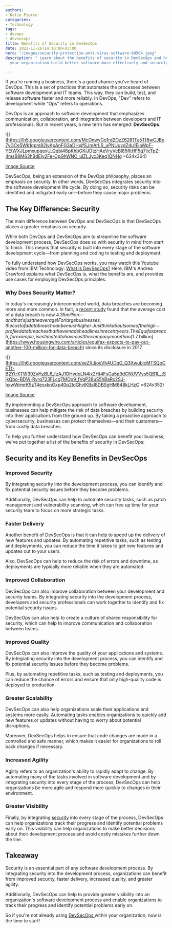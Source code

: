 ```yaml
---
authors:
- Katie Pierce
categories:
- Technology
tags:
- devops
- devsecops
title: Benefits of Security in DevSecOps
date: 2022-11-26T14:10:00+03:00
hero: "/images/security-protection-anti-virus-software-60504.jpeg"
description: " Learn about the benefits of security in DevSecOps and how it can help
  your organization build better software more effectively and securely."

---
```

If you're running a business, there's a good chance you've heard of DevOps. This is a set of practices that automates the processes between software development and IT teams. This way, they can build, test, and release software faster and more reliably. In DevOps, "Dev" refers to development while "Ops" refers to operations.

DevOps is an approach to software development that emphasizes communication, collaboration, and integration between developers and IT professionals. But in recent years, a new term has emerged: **DevSecOps**.

![](https://lh5.googleusercontent.com/McOnwyGo1rd2OzZ6281Tu5Tf8wCJBo7yGCe5Wk1gpm82jvKpAnFG3aDHxjfSJmArLS_uPNUuydZdu1EjaWpF-YEtWXJLpmxupqexU_Qqbi46pKhbGKiJDtzHAeVryVcBl85fItHF5q7licTpZ-4msB8M63hBdEly2Fe-OpGhWNO_uIZLJyc3Keq1QNHg =624x364)

[Image Source](https://media.kasperskycontenthub.com/wp-content/uploads/sites/103/2021/07/14123107/devsecops2.png)

DevSecOps, being an extension of the DevOps philosophy, places an emphasis on security. In other words, DevSecOps integrates security into the software development life cycle. By doing so, security risks can be identified and mitigated early on—before they cause major problems.

## **The Key Difference: Security**

The main difference between DevOps and DevSecOps is that DevSecOps places a greater emphasis on security.

While both DevOps and DevSecOps aim to streamline the software development process, DevSecOps does so with security in mind from start to finish. This means that security is built into every stage of the software development cycle—from planning and coding to testing and deployment.

To fully understand how DevSecOps works, you may watch this Youtube video from IBM Technology: [What is DevSecOps?](https://www.youtube.com/watch?v=J73MELGF6u0&ab_channel=IBMTechnology) Here, IBM's Andrea Crawford explains what DevSecOps is, what the benefits are, and provides use cases for employing DevSecOps principles.

### Why Does Security Matter?

In today's increasingly interconnected world, data breaches are becoming more and more common. In fact, a [recent study](https://www.ibm.com/reports/data-breach) found that the average cost of a data breach is now $4.35 million—and that's just the average! For large businesses, the cost of a data breach can be much higher. Just think about some of the high-profile data breaches that have made headlines in recent years. The Equifax breach, for example, is estimated to have cost the company more than [$1.7 billion](https://www.housingwire.com/articles/equifax-expects-to-pay-out-another-100-million-for-data-breach) since its disclosure in 2017.

![](https://lh6.googleusercontent.com/xeZXJjoxVh4UDqG_Q3XwubicMTSQoCETf-B2YtrXTW39ZyHzBL6_fzAJ1OHvdoLN4ix2Ht4FsGa5p9dCNUVVys5QB1L_tSjkQbo-BDW-Rvrq723FLcg7MOp9_fVqP28uS5hBaRc2SJ-hxwWrmrK5zT4evxknOxp40p2IdGhvlKBaI8DBSgHM848kLHzC =624x352)

[Image Source](https://www.gannett-cdn.com/-mm-/0f85d771f147779145e2684ebfe0b1a34b94bc38/c=0-284-4365-2750/local/-/media/2017/09/15/USATODAY/USATODAY/636410796461382080-EQUIFAX-NYSE.JPG?width=660&height=373&fit=crop&format=pjpg&auto=webp)

By implementing a DevSecOps approach to software development, businesses can help mitigate the risk of data breaches by building security into their applications from the ground up. By taking a proactive approach to cybersecurity, businesses can protect themselves—and their customers—from costly data breaches.

To help you further understand how DevSecOps can benefit your business, we've put together a list of the benefits of security in DevSecOps:

## **Security and its Key Benefits in DevSecOps**

### Improved Security

By integrating security into the development process, you can identify and fix potential security issues before they become problems.

Additionally, DevSecOps can help to automate security tasks, such as patch management and vulnerability scanning, which can free up time for your security team to focus on more strategic tasks.

### Faster Delivery

Another benefit of DevSecOps is that it can help to speed up the delivery of new features and updates. By automating repetitive tasks, such as testing and deployments, you can reduce the time it takes to get new features and updates out to your users.

Also, DevSecOps can help to reduce the risk of errors and downtime, as deployments are typically more reliable when they are automated.

### Improved Collaboration

DevSecOps can also improve collaboration between your development and security teams. By integrating security into the development process, developers and security professionals can work together to identify and fix potential security issues.

DevSecOps can also help to create a culture of shared responsibility for security, which can help to improve communication and collaboration between teams.

### Improved Quality

DevSecOps can also improve the quality of your applications and systems. By integrating security into the development process, you can identify and fix potential security issues before they become problems.   
  
Plus, by automating repetitive tasks, such as testing and deployments, you can reduce the chance of errors and ensure that only high-quality code is deployed to production.

### Greater Scalability

DevSecOps can also help organizations scale their applications and systems more easily. Automating tasks enables organizations to quickly add new features or updates without having to worry about potential disruptions.

Moreover, DevSecOps helps to ensure that code changes are made in a controlled and safe manner, which makes it easier for organizations to roll back changes if necessary.

### Increased Agility

Agility refers to an organization's ability to rapidly adapt to change. By automating many of the tasks involved in software development and by integrating security into every stage of the process, DevSecOps can help organizations be more agile and respond more quickly to changes in their environment.

### Greater Visibility

Finally, by integrating [security](https://www.vanta.com/resources/security-reviews-for-startups-how-to-navigate-questionnaires-third-party-audits) into every stage of the process, DevSecOps can help organizations track their progress and identify potential problems early on. This visibility can help organizations to make better decisions about their development process and avoid costly mistakes further down the line.

## **Takeaway**

Security is an essential part of any software development process. By integrating security into the development process, organizations can benefit from improved security, faster delivery, increased quality, and greater agility.

Additionally, DevSecOps can help to provide greater visibility into an organization's software development process and enable organizations to track their progress and identify potential problems early on.

So if you're not already using [DevSecOps ](https://nightfall.ai/what-is-devsecops-and-how-to-implement-it)within your organization, now is the time to start!